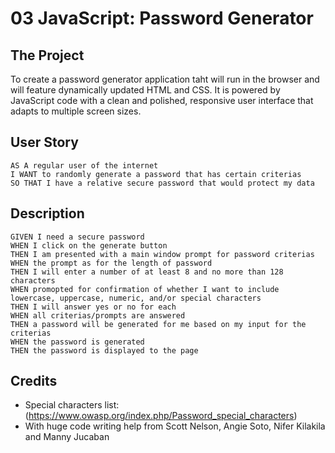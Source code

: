 # 03 JavaScript: Password Generator

## The Project

To create a password generator application taht will run in the browser and will feature dynamically updated HTML and CSS. It is powered by JavaScript code with a clean and polished, responsive user interface that adapts to multiple screen sizes.


## User Story

```
AS A regular user of the internet 
I WANT to randomly generate a password that has certain criterias
SO THAT I have a relative secure password that would protect my data
```

## Description

```
GIVEN I need a secure password
WHEN I click on the generate button
THEN I am presented with a main window prompt for password criterias
WHEN the prompt as for the length of password
THEN I will enter a number of at least 8 and no more than 128 characters
WHEN promopted for confirmation of whether I want to include lowercase, uppercase, numeric, and/or special characters
THEN I will answer yes or no for each
WHEN all criterias/prompts are answered
THEN a password will be generated for me based on my input for the criterias
WHEN the password is generated
THEN the password is displayed to the page
```


## Credits
* Special characters list: (https://www.owasp.org/index.php/Password_special_characters)
* With huge code writing help from Scott Nelson, Angie Soto, Nifer Kilakila and Manny Jucaban 